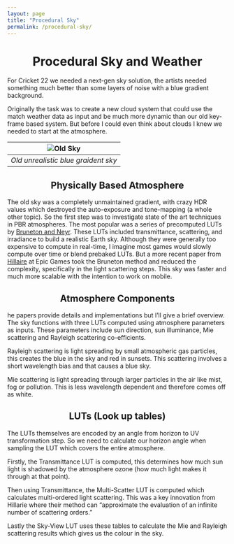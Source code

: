 ```yaml
---
layout: page
title: "Procedural Sky"
permalink: /procedural-sky/
---
```

<h1 align="center">Procedural Sky and Weather</h1>



For Cricket 22 we needed a next-gen sky solution, the artists needed something much better than some layers of noise with a blue gradient background. 

Originally the task was to create a new cloud system that could use the match weather data as input and be much more dynamic than our old key-frame based system. But before I could even think about clouds I knew we needed to start at the atmosphere.

| ![Old Sky](https://user-images.githubusercontent.com/9927690/175769991-b1a08428-98b9-444b-adc9-80b0b6773fa9.png) |
|:--:|
| *Old unrealistic blue graident sky*|

<h2 align="center">Physically Based Atmosphere</h2>

The old sky was a completely unmaintained gradient, with crazy HDR values which destroyed the auto-exposure and tone-mapping (a whole other topic). So the first step was to investigate state of the art techniques in PBR atmospheres. The most popular was a series of precomputed LUTs by [Bruneton and Neyr](https://ebruneton.github.io/precomputed_atmospheric_scattering/). These LUTs included transmittance, scattering, and irradiance to build a realistic Earth sky. Although they were generally too expensive to compute in real-time, I imagine most games would slowly compute over time or blend prebaked LUTs. But a more recent paper from [Hillaire](https://sebh.github.io/publications/egsr2020.pdf) at Epic Games took the Bruneton method and reduced the complexity, specifically in the light scattering steps. This sky was faster and much more scalable with the intention to work on mobile.

<h2 align="center">Atmosphere Components</h2>

he papers provide details and implementations but I’ll give a brief overview. The sky functions with three LUTs computed using atmosphere parameters as inputs. These parameters include sun direction, sun illuminance, Mie scattering and Rayleigh scattering co-efficients.

Rayleigh scattering is light spreading by small atmospheric gas particles, this creates the blue in the sky and red in sunsets. This scattering involves a short wavelength bias and that causes a blue sky.

Mie scattering is light spreading through larger particles in the air like mist, fog or pollution. This is less wavelength dependent and therefore comes off as white.

<h2 align="center">LUTs (Look up tables)</h2>

The LUTs themselves are encoded by an angle from horizon to UV transformation step. So we need to calculate our horizon angle when sampling the LUT which covers the entire atmosphere.

Firstly, the Transmittance LUT is computed, this determines how much sun light is shadowed by the atmosphere ozone (how much light makes it through at that point).

Then using Transmittance, the Multi-Scatter LUT is computed which calculates multi-ordered light scattering. This was a key innovation from Hillarie where their method can “approximate the evaluation of an infinite number of scattering orders.”

Lastly the Sky-View LUT uses these tables to calculate the Mie and Rayleigh scattering results which gives us the colour in the sky.
